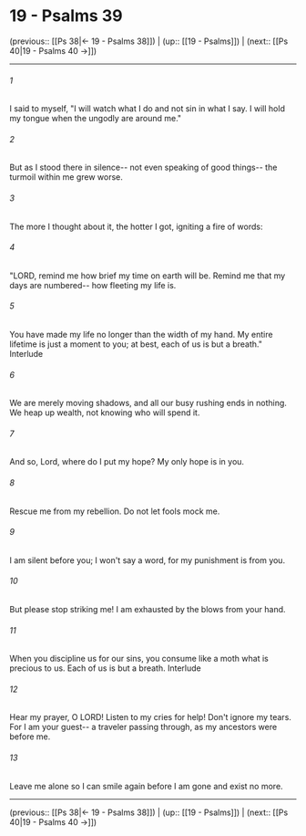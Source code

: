 # 19 - Psalms 39

(previous:: [[Ps 38|← 19 - Psalms 38]]) | (up:: [[19 - Psalms]]) | (next:: [[Ps 40|19 - Psalms 40 →]])

***


###### 1 
I said to myself, "I will watch what I do and not sin in what I say. I will hold my tongue when the ungodly are around me." 

###### 2 
But as I stood there in silence-- not even speaking of good things-- the turmoil within me grew worse. 

###### 3 
The more I thought about it, the hotter I got, igniting a fire of words: 

###### 4 
"LORD, remind me how brief my time on earth will be. Remind me that my days are numbered-- how fleeting my life is. 

###### 5 
You have made my life no longer than the width of my hand. My entire lifetime is just a moment to you; at best, each of us is but a breath." Interlude 

###### 6 
We are merely moving shadows, and all our busy rushing ends in nothing. We heap up wealth, not knowing who will spend it. 

###### 7 
And so, Lord, where do I put my hope? My only hope is in you. 

###### 8 
Rescue me from my rebellion. Do not let fools mock me. 

###### 9 
I am silent before you; I won't say a word, for my punishment is from you. 

###### 10 
But please stop striking me! I am exhausted by the blows from your hand. 

###### 11 
When you discipline us for our sins, you consume like a moth what is precious to us. Each of us is but a breath. Interlude 

###### 12 
Hear my prayer, O LORD! Listen to my cries for help! Don't ignore my tears. For I am your guest-- a traveler passing through, as my ancestors were before me. 

###### 13 
Leave me alone so I can smile again before I am gone and exist no more.

***

(previous:: [[Ps 38|← 19 - Psalms 38]]) | (up:: [[19 - Psalms]]) | (next:: [[Ps 40|19 - Psalms 40 →]])
